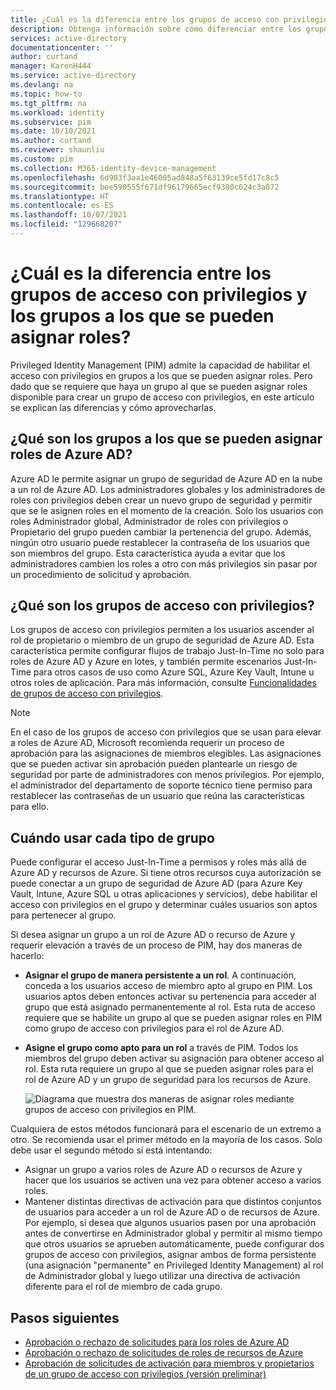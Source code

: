 ```yaml
---
title: ¿Cuál es la diferencia entre los grupos de acceso con privilegios y los grupos a los que se pueden asignar roles? - Azure AD | Microsoft Docs
description: Obtenga información sobre cómo diferenciar entre los grupos de acceso con privilegios y los grupos a los que se pueden asignar roles en Azure AD Privileged Identity Management (PIM).
services: active-directory
documentationcenter: ''
author: curtand
manager: KarenH444
ms.service: active-directory
ms.devlang: na
ms.topic: how-to
ms.tgt_pltfrm: na
ms.workload: identity
ms.subservice: pim
ms.date: 10/10/2021
ms.author: curtand
ms.reviewer: shaunliu
ms.custom: pim
ms.collection: M365-identity-device-management
ms.openlocfilehash: 6d903f3aa1e46005ad848a5f63139ce5fd17c8c5
ms.sourcegitcommit: bee590555f671df96179665ecf9380c624c3a072
ms.translationtype: HT
ms.contentlocale: es-ES
ms.lasthandoff: 10/07/2021
ms.locfileid: "129668207"
---
```

# <a name="whats-the-difference-between-privileged-access-groups-and-role-assignable-groups"></a>¿Cuál es la diferencia entre los grupos de acceso con privilegios y los grupos a los que se pueden asignar roles?

Privileged Identity Management (PIM) admite la capacidad de habilitar el acceso con privilegios en grupos a los que se pueden asignar roles. Pero dado que se requiere que haya un grupo al que se pueden asignar roles disponible para crear un grupo de acceso con privilegios, en este artículo se explican las diferencias y cómo aprovecharlas.

## <a name="what-are-azure-ad-role-assignable-groups"></a>¿Qué son los grupos a los que se pueden asignar roles de Azure AD?

Azure AD le permite asignar un grupo de seguridad de Azure AD en la nube a un rol de Azure AD. Los administradores globales y los administradores de roles con privilegios deben crear un nuevo grupo de seguridad y permitir que se le asignen roles en el momento de la creación. Solo los usuarios con roles Administrador global, Administrador de roles con privilegios o Propietario del grupo pueden cambiar la pertenencia del grupo. Además, ningún otro usuario puede restablecer la contraseña de los usuarios que son miembros del grupo. Esta característica ayuda a evitar que los administradores cambien los roles a otro con más privilegios sin pasar por un procedimiento de solicitud y aprobación.

## <a name="what-are-privileged-access-groups"></a>¿Qué son los grupos de acceso con privilegios?

Los grupos de acceso con privilegios permiten a los usuarios ascender al rol de propietario o miembro de un grupo de seguridad de Azure AD. Esta característica permite configurar flujos de trabajo Just-In-Time no solo para roles de Azure AD y Azure en lotes, y también permite escenarios Just-In-Time para otros casos de uso como Azure SQL, Azure Key Vault, Intune u otros roles de aplicación. Para más información, consulte [Funcionalidades de grupos de acceso con privilegios](groups-features.md).

>[!Note]
>En el caso de los grupos de acceso con privilegios que se usan para elevar a roles de Azure AD, Microsoft recomienda requerir un proceso de aprobación para las asignaciones de miembros elegibles. Las asignaciones que se pueden activar sin aprobación pueden plantearle un riesgo de seguridad por parte de administradores con menos privilegios. Por ejemplo, el administrador del departamento de soporte técnico tiene permiso para restablecer las contraseñas de un usuario que reúna las características para ello.

## <a name="when-to-use-each-type-of-group"></a>Cuándo usar cada tipo de grupo

Puede configurar el acceso Just-In-Time a permisos y roles más allá de Azure AD y recursos de Azure. Si tiene otros recursos cuya autorización se puede conectar a un grupo de seguridad de Azure AD (para Azure Key Vault, Intune, Azure SQL u otras aplicaciones y servicios), debe habilitar el acceso con privilegios en el grupo y determinar cuáles usuarios son aptos para pertenecer al grupo.

Si desea asignar un grupo a un rol de Azure AD o recurso de Azure y requerir elevación a través de un proceso de PIM, hay dos maneras de hacerlo:

- **Asignar el grupo de manera persistente a un rol**. A continuación, conceda a los usuarios acceso de miembro apto al grupo en PIM. Los usuarios aptos deben entonces activar su pertenencia para acceder al grupo que está asignado permanentemente al rol. Esta ruta de acceso requiere que se habilite un grupo al que se pueden asignar roles en PIM como grupo de acceso con privilegios para el rol de Azure AD.
- **Asigne el grupo como apto para un rol** a través de PIM. Todos los miembros del grupo deben activar su asignación para obtener acceso al rol. Esta ruta requiere un grupo al que se pueden asignar roles para el rol de Azure AD y un grupo de seguridad para los recursos de Azure.

    ![Diagrama que muestra dos maneras de asignar roles mediante grupos de acceso con privilegios en PIM.](./media/concept-privileged-access-versus-role-assignable/concept-privileged-access.png)

Cualquiera de estos métodos funcionará para el escenario de un extremo a otro. Se recomienda usar el primer método en la mayoría de los casos. Solo debe usar el segundo método si está intentando:

- Asignar un grupo a varios roles de Azure AD o recursos de Azure y hacer que los usuarios se activen una vez para obtener acceso a varios roles.
- Mantener distintas directivas de activación para que distintos conjuntos de usuarios para acceder a un rol de Azure AD o de recursos de Azure. Por ejemplo, si desea que algunos usuarios pasen por una aprobación antes de convertirse en Administrador global y permitir al mismo tiempo que otros usuarios se aprueben automáticamente, puede configurar dos grupos de acceso con privilegios, asignar ambos de forma persistente (una asignación "permanente" en Privileged Identity Management) al rol de Administrador global y luego utilizar una directiva de activación diferente para el rol de miembro de cada grupo.

## <a name="next-steps"></a>Pasos siguientes

- [Aprobación o rechazo de solicitudes para los roles de Azure AD](azure-ad-pim-approval-workflow.md)
- [Aprobación o rechazo de solicitudes de roles de recursos de Azure](pim-resource-roles-approval-workflow.md)
- [Aprobación de solicitudes de activación para miembros y propietarios de un grupo de acceso con privilegios (versión preliminar)](groups-approval-workflow.md)
